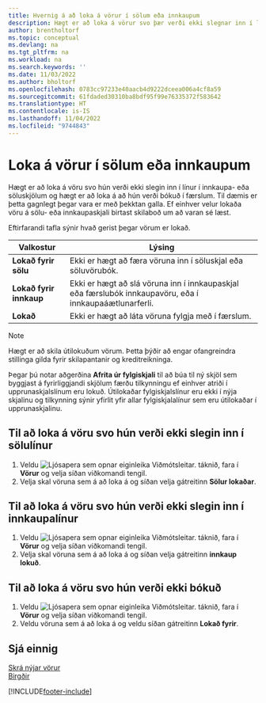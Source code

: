 ```yaml
---
title: Hvernig á að loka á vörur í sölum eða innkaupum
description: Hægt er að loka á vörur svo þær verði ekki slegnar inn í línur í innkaupa- eða söluskjölum ásamt því að verða bókaðar í færslu.
author: brentholtorf
ms.topic: conceptual
ms.devlang: na
ms.tgt_pltfrm: na
ms.workload: na
ms.search.keywords: ''
ms.date: 11/03/2022
ms.author: bholtorf
ms.openlocfilehash: 0783cc97233e40aacb4d9222dceea006a4cf8a59
ms.sourcegitcommit: 61fdaded30310ba8bdf95f99e76335372f583642
ms.translationtype: HT
ms.contentlocale: is-IS
ms.lasthandoff: 11/04/2022
ms.locfileid: "9744843"
---
```

# <a name="block-items-from-sales-or-purchasing"></a>Loka á vörur í sölum eða innkaupum

Hægt er að loka á vöru svo hún verði ekki slegin inn í línur í innkaupa- eða söluskjölum og hægt er að loka á að hún verði bókuð í færslum. Til dæmis er þetta gagnlegt þegar vara er með þekktan galla. Ef einhver velur lokaða vöru á sölu- eða innkaupaskjali birtast skilaboð um að varan sé læst.

Eftirfarandi tafla sýnir hvað gerist þegar vörum er lokað.  

|Valkostur|Lýsing|  
|--------------------|------------|  
|**Lokað fyrir sölu**|Ekki er hægt að færa vöruna inn í söluskjal eða söluvörubók.|  
|**Lokað fyrir innkaup**|Ekki er hægt að slá vöruna inn í innkaupaskjal eða færslubók innkaupavöru, eða í innkaupaáætlunarferli.|  
|**Lokað**|Ekki er hægt að láta vöruna fylgja með í færslum.|  

> [!NOTE]
> Hægt er að skila útilokuðum vörum. Þetta þýðir að engar ofangreindra stillinga gilda fyrir skilapantanir og kreditreikninga.

Þegar þú notar aðgerðina **Afrita úr fylgiskjali** til að búa til ný skjöl sem byggjast á fyrirliggjandi skjölum færðu tilkynningu ef einhver atriði í upprunaskjalslínum eru lokuð. Útilokaðar fylgiskjalslínur eru ekki í nýja skjalinu og tilkynning sýnir yfirlit yfir allar fylgiskjalalínur sem eru útilokaðar í upprunaskjalinu.

## <a name="to-block-an-item-from-being-entered-on-sales-lines"></a>Til að loka á vöru svo hún verði ekki slegin inn í sölulínur  

1. Veldu ![Ljósapera sem opnar eiginleika Viðmótsleitar.](media/ui-search/search_small.png "Segðu mér hvað þú vilt gera") táknið, fara í **Vörur** og velja síðan viðkomandi tengil.  
2. Velja skal vöruna sem á að loka á og síðan velja gátreitinn **Sölur lokaðar**.  

## <a name="to-block-an-item-from-being-entered-on-purchase-lines"></a>Til að loka á vöru svo hún verði ekki slegin inn í innkaupalínur  

1. Veldu ![Ljósapera sem opnar eiginleika Viðmótsleitar.](media/ui-search/search_small.png "Segðu mér hvað þú vilt gera") táknið, fara í **Vörur** og velja síðan viðkomandi tengil.  
2. Velja skal vöruna sem á að loka á og síðan velja gátreitinn **innkaup lokuð**.  

## <a name="to-block-an-item-from-being-posted"></a>Til að loka á vöru svo hún verði ekki bókuð

1. Veldu ![Ljósapera sem opnar eiginleika Viðmótsleitar.](media/ui-search/search_small.png "Segðu mér hvað þú vilt gera") táknið, fara í **Vörur** og velja síðan viðkomandi tengil.
2. Veldu vöruna sem á að loka á og veldu síðan gátreitinn **Lokað fyrir**.

## <a name="see-also"></a>Sjá einnig  

[Skrá nýjar vörur](inventory-how-register-new-items.md)  
[Birgðir](inventory-manage-inventory.md)  


[!INCLUDE[footer-include](includes/footer-banner.md)]